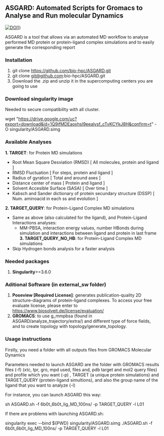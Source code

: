 ## ASGARD: Automated Scripts for Gromacs to Analyse and Run molecular Dynamics
[![DOI](https://zenodo.org/badge/doi/10.26434/chemrxiv-2023-3m9mk.svg?style=svg)]([https://chemrxiv.org/engage/chemrxiv/article-details/6396f3ea0a8127664bde68a7)])

ASGARD is a tool that allows via an automated MD workflow to analyse performed MD protein or protein-ligand complex simulations and to easily generate the corresponding report 

### Installation
  1. git clone https://github.com/bio-hpc/ASGARD.git
  2. git clone git@github.com:bio-hpc/ASGARD.git
  3. Download the .zip and unzip it in the supercomputing centers you are going to use

### Download singularity image 
Needed to secure compatibility with all cluster.

wget "https://drive.google.com/uc?export=download&id=1Q9ifMDEaoxhsI9eealvsf_cTvKCYkJ8H&confirm=t" -O singularity/ASGARD.simg

### Available Analyses

**1. TARGET**: for Protein MD simulations
  - Root Mean Square Desviation (RMSD)  [ All molecules, protein and ligand ] <br />
  - RMSD Fluctuation  [ For steps, protein and ligand ] <br />
  - Radius of gyration  [ Total and around axes ] <br />
  - Distance center of mass  [ Protein and ligand ] <br />
  - Solvent Accesible Surface (SASA)  [ Over time ] <br /> 
  - Kabsch and Sander dictionary of protein secundary structure (DSSP)  [ Num. aminoacid in each ss and evolution ] <br />

**2. TARGET_QUERY**: for Protein-Ligand Complex MD simulations
  - Same as above (also calculated for the ligand), and Protein-Ligand Interactions analyses: <br />
     - MM-PBSA, interaction energy values, number HBonds during simulation and interactions between ligand and protein in last frame  <br />
**3. TARGET_QUERY_NO_HB**: for Protein-Ligand Complex MD simulations
  - Skip Hydrogen bonds analysis for a faster analysis

### Needed packages
1. **Singularity**>=3.6.0
### Aditional Software (in external_sw folder)
1. **Poseview [Required License]**:  generates publication-quality 2D structure-diagrams of protein-ligand complexes. To access your free evaluate license, please enter to https://www.biosolveit.de/license/evaluation/ 
2. **GROMACS**: to use g_mmpbsa (found in ASGARD/analyze_trajectory/extra/) and different type of force fields, and to create topology with topology/generate_topology.
   
### Usage instructions

Firstly, you need a folder with all outputs files from GROMACS Molecular Dynamics 

Parameters needed to launch ASGARD are the folder with GROMACS results files (-f) (xtc, tpr, gro, mpd used, files and, pdb target and mol2 query files) and profile which you want (-p) , TARGET (a unique protein simulations) and TARGET_QUERY (protein-ligand simultions), and also the group name of the ligand that you want to analyze (-l)

For instance, you can launch ASGARD this way:

sh ASGARD.sh -f 6b0t_6b0t_lig_MD_100ns/ -p TARGET_QUERY -l L01

If there are problems with launching ASGARD.sh:

singularity exec --bind ${PWD} singularity/ASGARD.simg ./ASGARD.sh -f 6b0t_6b0t_lig_MD_100ns/ -p TARGET_QUERY -l L01

